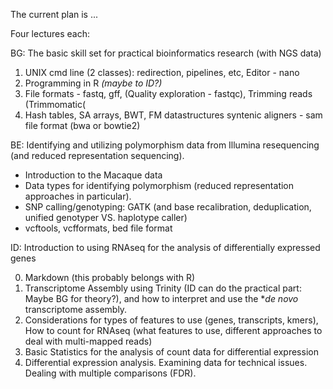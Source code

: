 
The current plan is ...

Four lectures each:

BG: The basic skill set for practical bioinformatics research (with NGS data)

1. UNIX cmd line (2 classes): redirection, pipelines, etc, Editor - nano
2. Programming in R *(maybe to ID?)*
3. File formats - fastq, gff, (Quality exploration - fastqc), Trimming reads (Trimmomatic(
4. Hash tables, SA arrays, BWT, FM datastructures
   syntenic aligners - sam file format (bwa or bowtie2)


BE: Identifying and utilizing polymorphism data from Illumina resequencing (and reduced representation sequencing).

- Introduction to the Macaque data
- Data types for identifying polymorphism (reduced representation approaches in particular).
- SNP calling/genotyping: GATK (and base recalibration, deduplication, unified genotyper VS. haplotype caller)
- vcftools, vcfformats, bed file format

ID: Introduction to using RNAseq for the analysis of differentially expressed genes

0. Markdown (this probably belongs with R) 
1. Transcriptome Assembly using Trinity (ID can do the practical part: Maybe BG for theory?), and how to interpret and use the **de novo* transcriptome assembly. 
2. Considerations for types of features to use (genes, transcripts, kmers), How to count for RNAseq (what features to use, different approaches to deal with multi-mapped reads)
3. Basic Statistics for the analysis of count data for differential expression
4. Differential expression analysis. Examining data for technical issues. Dealing with multiple comparisons (FDR). 
    
